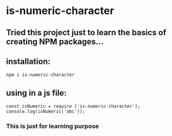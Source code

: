 ﻿# is-numeric-character
 ## Tried this project just to learn the basics of creating NPM packages...


## installation:
`npm i is-numeric-character`

## using in a js file:
`const isNumeric = require ('is-numeric-character');
 console.log(isNumeric('abc'));`

### This is just for learning purpose
